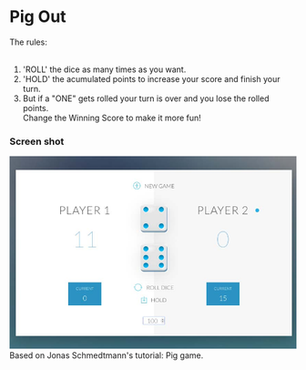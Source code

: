 # Pig Out
The rules:</br></br>
1) 'ROLL' the dice as many times as you want.</br>
2) 'HOLD' the acumulated points to increase your score and finish your turn.</br>
3) But if a "ONE" gets rolled your turn is over and you lose the rolled points.
</br> Change the Winning Score to make it more fun! 
### Screen shot
![Screenshoot](PigOut.jpg)</br> 
Based on Jonas Schmedtmann's tutorial: Pig game.
